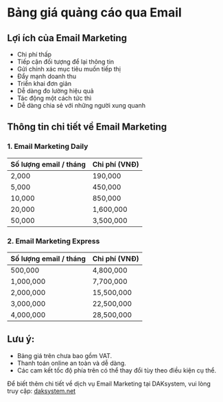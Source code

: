 # Bảng giá quảng cáo qua Email

## Lợi ích của Email Marketing

- Chi phí thấp
- Tiếp cận đối tượng để lại thông tin
- Gửi chính xác mục tiêu muốn tiếp thị
- Đẩy mạnh doanh thu
- Triển khai đơn giản
- Dễ dàng đo lường hiệu quả
- Tác động một cách tức thì
- Dễ dàng chia sẻ với những người xung quanh

## Thông tin chi tiết về Email Marketing

### 1. Email Marketing Daily

| Số lượng email / tháng | Chi phí (VNĐ) |
|------------------------|---------------|
| 2,000                  | 190,000       |
| 5,000                  | 450,000       |
| 10,000                 | 850,000       |
| 20,000                 | 1,600,000     |
| 50,000                 | 3,500,000     |

### 2. Email Marketing Express

| Số lượng email / tháng | Chi phí (VNĐ) |
|------------------------|---------------|
| 500,000                | 4,800,000     |
| 1,000,000              | 7,700,000     |
| 2,000,000              | 15,500,000    |
| 3,000,000              | 22,500,000    |
| 4,000,000              | 28,500,000    |

## Lưu ý:

- Bảng giá trên chưa bao gồm VAT.
- Thanh toán online an toàn và dễ dàng.
- Các cam kết tốc độ phía trên có thể thay đổi tùy theo điều kiện cụ thể.

Để biết thêm chi tiết về dịch vụ Email Marketing tại DAKsystem, vui lòng truy cập: [daksystem.net](https://daksystem.net/bang-gia-quang-cao-qua-email.html)

